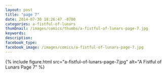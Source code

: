 ```yaml
---
layout: post
title: "page 7"
date: 2014-07-30 18:26:47 -0700
categories: a-fistful-of-lunars
thumbnail: /images/comics/thumbs/a-fistful-of-lunars-page-7.jpg
keywords: 
description: 
facebook_type: 
facebook_image: /images/comics/a-fistful-of-lunars-page-7.jpg
---
```


{% include figure.html src="a-fistful-of-lunars-page-7.jpg" alt="A Fistful of Lunars Page 7" %}